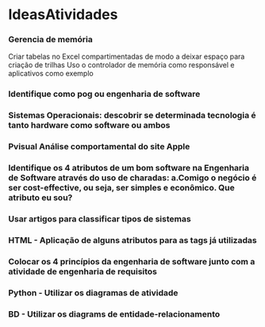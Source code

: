 # IdeasAtividades

### Gerencia de memória 

Criar tabelas no Excel compartimentadas de modo a deixar espaço para criação de trilhas
Uso o controlador de memória como responsável e aplicativos como exemplo

### Identifique como pog ou engenharia de software

### Sistemas Operacionais: descobrir se determinada tecnologia é tanto hardware como software ou ambos

### Pvisual  Análise comportamental do site Apple

### Identifique os 4 atributos de um bom software na Engenharia de Software através do uso de charadas: a.Comigo o negócio é ser cost-effective, ou seja, ser simples e econômico. Que atributo eu sou?

### Usar artigos para classificar tipos de sistemas

### HTML - Aplicação de alguns atributos para as tags já utilizadas

### Colocar os 4 princípios da engenharia de software junto com a atividade de engenharia de requisitos

### Python - Utilizar os diagramas de atividade

### BD - Utilizar os diagrams de entidade-relacionamento
